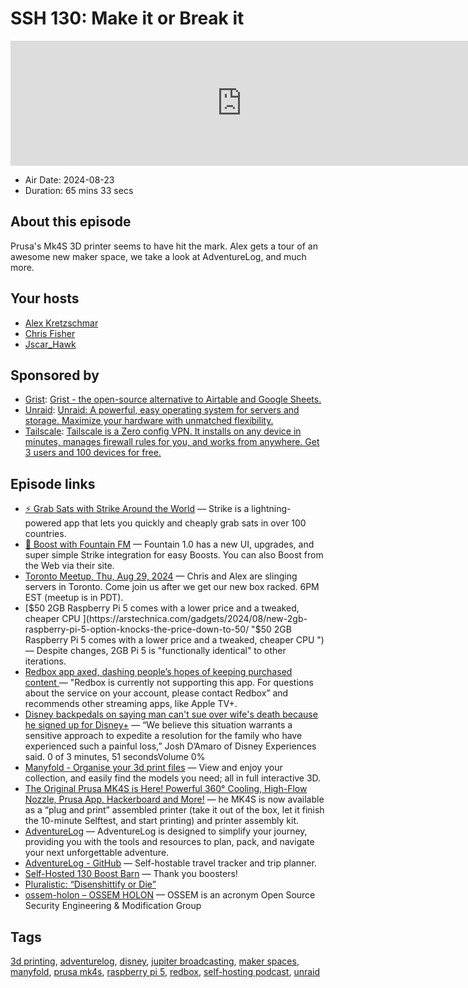 # SSH 130: Make it or Break it

<iframe src="https://player.fireside.fm/v2/dUlrHQih+xU35kd1i?theme=dark" width="740" height="200" frameborder="0" scrolling="no"></iframe>

* Air Date: 2024-08-23
* Duration: 65 mins 33 secs

## About this episode

Prusa's Mk4S 3D printer seems to have hit the mark. Alex gets a tour of an awesome new maker space, we take a look at AdventureLog, and much more.

## Your hosts
* [Alex Kretzschmar](https://selfhosted.show/hosts/alexktz)
* [Chris Fisher](https://selfhosted.show/hosts/chrislas)
* [Jscar_Hawk](https://selfhosted.show/guests/jscar)

## Sponsored by

  * [Grist](https://getgrist.com/selfhosted): [Grist - the open-source alternative to Airtable and Google Sheets. ](https://getgrist.com/selfhosted)
  * [Unraid](https://unraid.net/selfhosted): [Unraid: A powerful, easy operating system for servers and storage. Maximize your hardware with unmatched flexibility.](https://unraid.net/selfhosted)
  * [Tailscale](http://tailscale.com/selfhosted): [Tailscale is a Zero config VPN. It installs on any device in minutes, manages firewall rules for you, and works from anywhere. Get 3 users and 100 devices for free. ](http://tailscale.com/selfhosted)



## Episode links

  * [⚡ Grab Sats with Strike Around the World](https://strike.me/download/ "⚡ Grab Sats with Strike Around the World") — Strike is a lightning-powered app that lets you quickly and cheaply grab sats in over 100 countries.
  * [🎉 Boost with Fountain FM](https://fountain.fm/show/LxGQPEpBqTDLxF4d6qC5 "🎉 Boost with Fountain FM") — Fountain 1.0 has a new UI, upgrades, and super simple Strike integration for easy Boosts. You can also Boost from the Web via their site.
  * [Toronto Meetup, Thu, Aug 29, 2024](https://www.meetup.com/jupiterbroadcasting/events/302700160/?eventOrigin=group_upcoming_events "Toronto Meetup, Thu, Aug 29, 2024") — Chris and Alex are slinging servers in Toronto. Come join us after we get our new box racked. 6PM EST (meetup is in PDT). 
  * [$50 2GB Raspberry Pi 5 comes with a lower price and a tweaked, cheaper CPU ](https://arstechnica.com/gadgets/2024/08/new-2gb-raspberry-pi-5-option-knocks-the-price-down-to-50/ "$50 2GB Raspberry Pi 5 comes with a lower price and a tweaked, cheaper CPU ") — Despite changes, 2GB Pi 5 is "functionally identical" to other iterations. 
  * [Redbox app axed, dashing people’s hopes of keeping purchased content ](https://arstechnica.com/gadgets/2024/08/redbox-app-starts-going-away-removing-purchased-content-from-owners/ "Redbox app axed, dashing people’s hopes of keeping purchased content ") — "Redbox is currently not supporting this app. For questions about the service on your account, please contact Redbox” and recommends other streaming apps, like Apple TV+. 
  * [Disney backpedals on saying man can't sue over wife's death because he signed up for Disney+](https://www.nbcnews.com/news/us-news/disney-backpedals-saying-man-cant-sue-wifes-death-signed-disney-rcna167310 "Disney backpedals on saying man can't sue over wife's death because he signed up for Disney+") — “We believe this situation warrants a sensitive approach to expedite a resolution for the family who have experienced such a painful loss,” Josh D’Amaro of Disney Experiences said. 0 of 3 minutes, 51 secondsVolume 0% 
  * [Manyfold - Organise your 3d print files](https://manyfold.app/ "Manyfold - Organise your 3d print files") — View and enjoy your collection, and easily find the models you need; all in full interactive 3D.
  * [The Original Prusa MK4S is Here! Powerful 360° Cooling, High-Flow Nozzle, Prusa App, Hackerboard and More!](https://blog.prusa3d.com/the-original-prusa-mk4s-is-here_100605/ "The Original Prusa MK4S is Here! Powerful 360° Cooling, High-Flow Nozzle, Prusa App, Hackerboard and More!") — he MK4S is now available as a “plug and print” assembled printer (take it out of the box, let it finish the 10-minute Selftest, and start printing) and printer assembly kit. 
  * [ AdventureLog](https://adventurelog.app/ " AdventureLog") — AdventureLog is designed to simplify your journey, providing you with the tools and resources to plan, pack, and navigate your next unforgettable adventure.
  * [AdventureLog - GitHub](https://github.com/seanmorley15/AdventureLog "AdventureLog - GitHub") — Self-hostable travel tracker and trip planner. 
  * [Self-Hosted 130 Boost Barn](https://paste.docs.lol/reader/CliptMicrometre "Self-Hosted 130 Boost Barn") — Thank you boosters!
  * [Pluralistic: “Disenshittify or Die”](https://pluralistic.net/2024/08/17/hack-the-planet/#how-about-a-nice-game-of-chess "Pluralistic: “Disenshittify or Die”")
  * [ossem-holon – OSSEM HOLON](https://ossem.co/ "ossem-holon – OSSEM HOLON") — OSSEM is an acronym Open Source Security Engineering & Modification Group



## Tags

[3d printing](https://selfhosted.show/tags/3d%20printing), [adventurelog](https://selfhosted.show/tags/adventurelog), [disney](https://selfhosted.show/tags/disney), [jupiter broadcasting](https://selfhosted.show/tags/jupiter%20broadcasting), [maker spaces](https://selfhosted.show/tags/maker%20spaces), [manyfold](https://selfhosted.show/tags/manyfold), [prusa mk4s](https://selfhosted.show/tags/prusa%20mk4s), [raspberry pi 5](https://selfhosted.show/tags/raspberry%20pi%205), [redbox](https://selfhosted.show/tags/redbox), [self-hosting podcast](https://selfhosted.show/tags/self-hosting%20podcast), [unraid](https://selfhosted.show/tags/unraid)